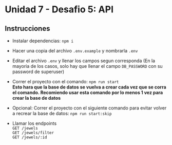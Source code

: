 # Unidad 7 - Desafio 5: API

## Instrucciones

- Instalar dependencias:
  `npm i`

- Hacer una copia del archivo `.env.example` y nombrarla `.env`

- Editar el archivo `.env` y llenar los campos segun corresponda (En la mayoria de los casos, solo hay que llenar el campo `DB_PASSWORD` con su password de superuser)

- Correr el proyecto con el comando:
  `npm run start` <br/>
  <b>Esto hara que la base de datos se vuelva a crear cada vez que se corra el comando. Recomiendo usar esta comando por lo menos 1 vez para crear la base de datos</b>

- Opcional: Correr el proyecto con el siguiente comando para evitar volver a recrear la base de datos:
  `npm run start:skip`

- Llamar los endpoints <br/>
  `GET /jewels` <br/>
  `GET /jewels/filter` <br/>
  `GET /jewels/:id` <br/>

